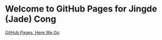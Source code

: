 # Welcome to GitHub Pages for Jingde (Jade) Cong

[GitHub Pages, Here We Go](https://jadecong.github.io/)
